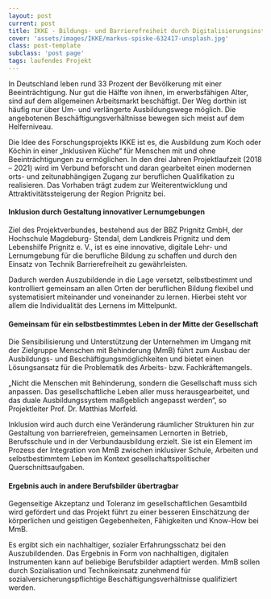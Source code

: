 ```yaml
---
layout: post
current: post
title: IKKE - Bildungs- und Barrierefreiheit durch Digitalisierungsinstrumente in der beruflichen Ausbildung
cover: 'assets/images/IKKE/markus-spiske-632417-unsplash.jpg'
class: post-template
subclass: 'post page'
tags: laufendes Projekt
---
```


In Deutschland leben rund 33 Prozent der Bevölkerung mit einer Beeinträchtigung. Nur gut die Hälfte von ihnen, im erwerbsfähigen Alter, sind auf dem allgemeinen Arbeitsmarkt beschäftigt. Der Weg dorthin ist häufig nur über Um- und verlängerte Ausbildungswege möglich. Die angebotenen Beschäftigungsverhältnisse bewegen sich meist auf dem Helferniveau.

Die Idee des Forschungsprojekts IKKE ist es, die Ausbildung zum Koch oder Köchin in einer „Inklusiven Küche“ für Menschen mit und ohne Beeinträchtigungen zu ermöglichen. In den drei Jahren Projektlaufzeit (2018 – 2021) wird im Verbund beforscht und daran gearbeitet einen modernen orts- und zeitunabhängigen Zugang zur beruflichen Qualifikation zu realisieren. Das Vorhaben trägt zudem zur Weiterentwicklung und Attraktivitätssteigerung der Region Prignitz bei.

#### Inklusion durch Gestaltung innovativer Lernumgebungen

Ziel des Projektverbundes, bestehend aus der BBZ Prignitz GmbH, der Hochschule Magdeburg- Stendal, dem Landkreis Prignitz und dem Lebenshilfe Prignitz e. V., ist es eine innovative, digitale Lehr- und Lernumgebung für die berufliche Bildung zu schaffen und durch den Einsatz von Technik Barrierefreiheit zu gewährleisten.

Dadurch werden Auszubildende in die Lage versetzt, selbstbestimmt und kontrolliert gemeinsam an allen Orten der beruflichen Bildung flexibel und systematisiert miteinander und voneinander zu lernen. Hierbei steht vor allem die Individualität des Lernens im Mittelpunkt.

#### Gemeinsam für ein selbstbestimmtes Leben in der Mitte der Gesellschaft

Die Sensibilisierung und Unterstützung der Unternehmen im Umgang mit der Zielgruppe Menschen mit Behinderung (MmB) führt zum Ausbau der Ausbildungs- und Beschäftigungsmöglichkeiten und bietet einen Lösungsansatz für die Problematik des Arbeits- bzw. Fachkräftemangels.

„Nicht die Menschen mit Behinderung, sondern die Gesellschaft muss sich anpassen. Das gesellschaftliche Leben aller muss herausgearbeitet, und das duale Ausbildungssystem maßgeblich angepasst werden“, so Projektleiter Prof. Dr. Matthias Morfeld.

Inklusion wird auch durch eine Veränderung räumlicher Strukturen hin zur Gestaltung von barrierefreien, gemeinsamen Lernorten in Betrieb, Berufsschule und in der Verbundausbildung erzielt. Sie ist ein Element im Prozess der Integration von MmB zwischen inklusiver Schule, Arbeiten und selbstbestimmtem Leben im Kontext gesellschaftspolitischer Querschnittsaufgaben.

#### Ergebnis auch in andere Berufsbilder übertragbar

Gegenseitige Akzeptanz und Toleranz im gesellschaftlichen Gesamtbild wird gefördert und das Projekt führt zu einer besseren Einschätzung der körperlichen und geistigen Gegebenheiten, Fähigkeiten und Know-How bei MmB.

Es ergibt sich ein nachhaltiger, sozialer Erfahrungsschatz bei den Auszubildenden. Das Ergebnis in Form von nachhaltigen, digitalen Instrumenten kann auf beliebige Berufsbilder adaptiert werden. MmB sollen durch Sozialisation und Technikeinsatz zunehmend für sozialversicherungspflichtige Beschäftigungsverhältnisse qualifiziert werden.
